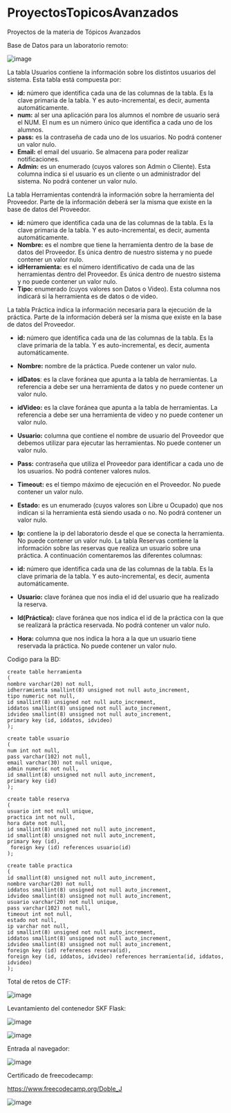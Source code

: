 ﻿# ProyectosTopicosAvanzados
Proyectos de la materia de Tópicos Avanzados

Base de Datos para un laboratorio remoto:

![image](https://user-images.githubusercontent.com/101353842/170783311-9375c06b-2f01-4938-b406-36935ca98f01.png)


La tabla Usuarios contiene la información sobre los distintos usuarios del sistema. Esta tabla está compuesta por:

*	**id:** número que identifica cada una de las columnas de la tabla. Es la clave primaria de la tabla. Y es auto-incremental, es decir, aumenta automáticamente.
*	**num:** al ser una aplicación para los alumnos el nombre de  usuario será el NUM. El num es un número único que identifica a cada uno de los alumnos.
*	**pass:** es la contraseña de cada uno de los usuarios. No podrá contener un valor nulo.
*	**Email:** el email del usuario. Se almacena para poder realizar notificaciones.
*	**Admin:** es un enumerado (cuyos valores son Admin o Cliente). Esta  columna  indica si el usuario es un cliente o un administrador del sistema. No podrá contener un valor nulo.

La tabla Herramientas contendrá la información sobre la herramienta del Proveedor. Parte de la información deberá ser la misma que existe en la base de datos del Proveedor.

*	**id:** número que identifica cada una de las columnas de la tabla. Es la clave  primaria de la tabla. Y es auto-incremental, es decir, aumenta automáticamente.
*	**Nombre:** es el nombre que tiene la herramienta dentro de la base de datos del Proveedor. Es única dentro de nuestro sistema y no puede contener un valor nulo.
*	**idHerramienta:** es el número identificativo de cada una de las herramientas dentro del Proveedor. Es única dentro de nuestro sistema y no puede contener un valor nulo.
*	**Tipo:** enumerado (cuyos valores son Datos o Video). Esta columna nos indicará si la herramienta es de datos o de video.

La tabla Práctica  indica la información necesaria para la ejecución de la práctica. Parte de la información deberá ser la misma que existe en la  base de datos del Proveedor.

*	**id:** número que identifica cada una de las columnas de la tabla. Es la clave  primaria de la tabla. Y es auto-incremental, es decir, aumenta automáticamente.
*	**Nombre:** nombre de la práctica. Puede contener un valor nulo.
*	**idDatos**: es la clave foránea que apunta a la tabla de herramientas. La referencia a debe ser una herramienta de datos y no puede contener un  valor nulo.
*	**idVideo:** es la clave foránea que apunta a la tabla de herramientas. La referencia a debe ser una herramienta de video y no puede contener un  valor nulo.
*	**Usuario:** columna que contiene el nombre de usuario del Proveedor que  debemos utilizar para ejecutar las herramientas. No puede contener un valor nulo.
*	**Pass:** contraseña que utiliza el Proveedor para identificar a cada uno de los usuarios. No podrá contener valores nulos.
*	**Timeout:** es el tiempo máximo de ejecución en el Proveedor. No puede contener un valor nulo.
*	**Estado:** es un enumerado (cuyos valores son Libre u Ocupado) que nos indican si la herramienta está siendo usada o no. No podrá contener un valor nulo.
*	**Ip:** contiene la ip del laboratorio desde el que se conecta la herramienta. No puede contener un valor nulo.
La tabla Reservas contiene la información sobre las reservas que realiza un usuario sobre una práctica. A continuación comentaremos las diferentes columnas:

*	**id:** número que identifica cada una de las columnas de la tabla. Es la clave primaria de la tabla. Y es auto-incremental, es decir, aumenta automáticamente.
*	**Usuario:** clave foránea que nos india el id del usuario que ha realizado la  reserva.
*	**Id(Práctica):** clave foránea que nos indica el id de la práctica con la que se realizará la práctica reservada. No podrá contener un valor nulo.
*	**Hora:** columna que nos indica la hora a la que un usuario tiene reservada la práctica. No puede contener un valor nulo.

Codigo para la BD:

`create table herramienta`  
`(`    
`nombre varchar(20) not null,`  
`idherramienta smallint(8) unsigned not null auto_increment,  `  
`tipo numeric not null,   `  
`id smallint(8) unsigned not null auto_increment,  `  
`iddatos smallint(8) unsigned not null auto_increment,  `  
`idvideo smallint(8) unsigned not null auto_increment,  `  
`primary key (id, iddatos, idvideo)   `  
`);   `  

`create table usuario   `  
` (  `  
` num int not null,   `  
` pass varchar(102) not null,  `  
` email varchar(30) not null unique,   `  
` admin numeric not null,   `  
` id smallint(8) unsigned not null auto_increment,   `  
` primary key (id)   `  
` );   `  

` create table reserva   `    
` (   `  
` usuario int not null unique,   `  
` practica int not null,   `  
` hora date not null,   `  
` id smallint(8) unsigned not null auto_increment,  `  
` id smallint(8) unsigned not null auto_increment,  `  
` primary key (id), `  
` foreign key (id) references usuario(id)`  
` );   `  

`create table practica   `  
` (   `  
` id smallint(8) unsigned not null auto_increment,   `  
` nombre varchar(20) not null,   `  
` iddatos smallint(8) unsigned not null auto_increment,  `  
` idvideo smallint(8) unsigned not null auto_increment,  `  
` usuario varchar(20) not null unique,   `  
` pass varchar(102) not null,   `  
` timeout int not null,   `  
` estado not null,   `  
` ip varchar not null,   `  
` id smallint(8) unsigned not null auto_increment,  `  
` iddatos smallint(8) unsigned not null auto_increment,  `  
` idvideo smallint(8) unsigned not null auto_increment,  `  
` foreign key (id) references reserva(id),   `  
` foreign key (id, iddatos, idvideo) references herramienta(id, iddatos, idvideo)  `  
 ` );  `  


Total de retos de CTF:

![image](https://user-images.githubusercontent.com/101353842/170783364-3d865ded-11f3-4770-8c35-eb72d0e6882b.png)

Levantamiento del contenedor SKF Flask:

![image](https://user-images.githubusercontent.com/101353842/170783408-9f59a6cd-c5a1-4981-882b-42c7b1043918.png)

![image](https://user-images.githubusercontent.com/101353842/170783452-d7f9893d-b4a3-4e9c-9313-c7abd2095512.png)

Entrada al navegador:

![image](https://user-images.githubusercontent.com/101353842/170783504-69fd227a-ab4b-4a0d-90f8-b57081e373d2.png)

Certificado de freecodecamp:

https://www.freecodecamp.org/Doble_J

![image](https://user-images.githubusercontent.com/101353842/170783543-9b68d361-472f-428e-8ea3-d9a6e2fb852e.png)





